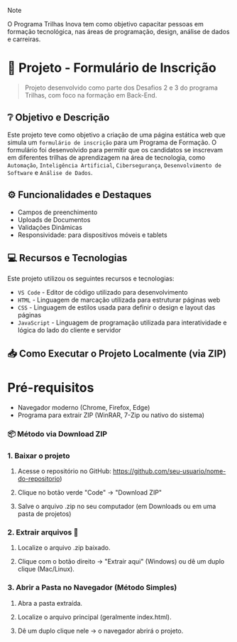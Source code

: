 > [!Note]
> O Programa Trilhas Inova tem como objetivo capacitar pessoas em formação
> tecnológica, nas áreas de programação, design, análise de dados e carreiras.

# 📌 Projeto - Formulário de Inscrição

> Projeto desenvolvido como parte dos Desafios 2 e 3 do programa Trilhas, com foco na formação em Back-End.

## ❔ Objetivo e Descrição

Este projeto teve como objetivo a criação de uma página estática web que simula um `formulário de inscrição` para um Programa de Formação. O formulário foi desenvolvido para permitir que os candidatos se inscrevam em diferentes trilhas de aprendizagem na área de tecnologia, como `Automação`, `Inteligência Artificial`, `Cibersegurança`, `Desenvolvimento de Software` e `Análise de Dados`.


## ⚙️ Funcionalidades e Destaques
- Campos de preenchimento
- Uploads de Documentos
- Validações Dinâmicas
- Responsividade: para dispositivos móveis e tablets


## 💻 Recursos e Tecnologias

Este projeto utilizou os seguintes recursos e tecnologias:

- ```VS Code``` - Editor de código utilizado para desenvolvimento
- ```HTML``` - Linguagem de marcação utilizada para estruturar páginas web
- ```CSS``` - Linguagem de estilos usada para definir o design e layout das páginas
- ```JavaScript``` - Linguagem de programação utilizada para interatividade e lógica do lado do cliente e servidor


## 📥 Como Executar o Projeto Localmente (via ZIP)

# Pré-requisitos
- Navegador moderno (Chrome, Firefox, Edge)
- Programa para extrair ZIP (WinRAR, 7-Zip ou nativo do sistema)

### 📦 Método via Download ZIP

### 1. Baixar o projeto
1. Acesse o repositório no GitHub:
https://github.com/seu-usuario/nome-do-repositorio)

2. Clique no botão verde "Code" → "Download ZIP"

3. Salve o arquivo .zip no seu computador (em Downloads ou em uma pasta de projetos)


### 2. Extrair arquivos 📂
1. Localize o arquivo .zip baixado.

2. Clique com o botão direito → "Extrair aqui" (Windows) ou dê um duplo clique (Mac/Linux).

### 3. Abrir a Pasta no Navegador (Método Simples)
1. Abra a pasta extraída.

2. Localize o arquivo principal (geralmente index.html).

3. Dê um duplo clique nele → o navegador abrirá o projeto.
